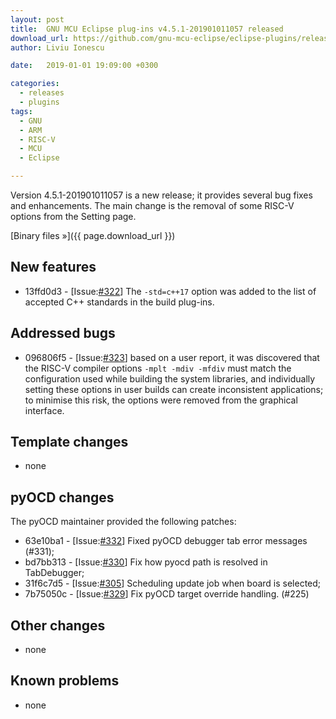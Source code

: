 ```yaml
---
layout: post
title:  GNU MCU Eclipse plug-ins v4.5.1-201901011057 released
download_url: https://github.com/gnu-mcu-eclipse/eclipse-plugins/releases/tag/v4.5.1-201901011632/
author: Liviu Ionescu

date:   2019-01-01 19:09:00 +0300

categories:
  - releases
  - plugins
tags:
  - GNU
  - ARM
  - RISC-V
  - MCU
  - Eclipse

---
```


Version 4.5.1-201901011057 is a new release; it provides 
several bug fixes and enhancements. The main change is the removal of
some RISC-V options from the Setting page.

[Binary files »]({{ page.download_url }})


## New features

* 13ffd0d3 - [Issue:[#322](https://github.com/gnu-mcu-eclipse/eclipse-plugins/issues/322)]
  The `-std=c++17` option was added to the list of accepted C++ standards 
  in the build plug-ins.

## Addressed bugs

* 096806f5 - [Issue:[#323](https://github.com/gnu-mcu-eclipse/eclipse-plugins/issues/323)] 
  based on a user report, it was discovered that the RISC-V compiler 
  options `-mplt -mdiv -mfdiv` must match the configuration used while 
  building the system libraries, and individually setting these options
  in user builds can create inconsistent applications; to minimise this
  risk, the options were removed from the graphical interface.

## Template changes

- none
 
## pyOCD changes

The pyOCD maintainer provided the following patches:

* 63e10ba1 - [Issue:[#332](https://github.com/gnu-mcu-eclipse/eclipse-plugins/issues/332)]
  Fixed pyOCD debugger tab error messages (#331);
* bd7bb313 - [Issue:[#330](https://github.com/gnu-mcu-eclipse/eclipse-plugins/issues/330)]
  Fix how pyocd path is resolved in TabDebugger;
* 31f6c7d5 - [Issue:[#305](https://github.com/gnu-mcu-eclipse/eclipse-plugins/issues/305)]
  Scheduling update job when board is selected;
* 7b75050c - [Issue:[#329](https://github.com/gnu-mcu-eclipse/eclipse-plugins/issues/329)]
  Fix pyOCD target override handling. (#225)

## Other changes

* none

## Known problems

* none
